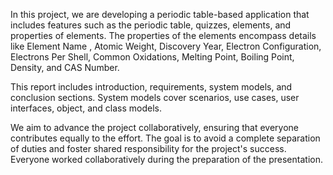 In this project, we are developing a periodic table-based application that includes features such as the periodic table, quizzes, elements, and properties of elements. The properties of the elements encompass details like Element Name , Atomic Weight, Discovery Year, Electron Configuration, Electrons Per Shell, Common Oxidations, Melting Point, Boiling Point, Density, and CAS Number.

This report includes introduction, requirements, system models, and conclusion sections. System models cover scenarios, use cases, user interfaces, object, and class models.

We aim to advance the project collaboratively, ensuring that everyone contributes equally to the effort. The goal is to avoid a complete separation of duties and foster shared responsibility for the project's success. Everyone worked collaboratively during the preparation of the presentation.
